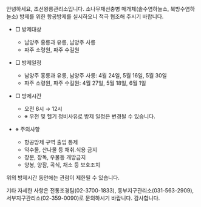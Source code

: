 안녕하세요, 조선왕릉관리소입니다. 소나무재선충병 매개체(솔수염하늘소, 북방수염하늘소) 방제를 위한 항공방제를 실시하오니 적극 협조해 주시기 바랍니다.

- □ 방제대상
  - 남양주 홍릉과 유릉, 남양주 사릉
  - 파주 소령원, 파주 수길원

- □ 방제일정
  - 남양주 홍릉과 유릉, 남양주 사릉: 4월 24일, 5월 16일, 5월 30일
  - 파주 소령원, 파주 수길원: 4월 27일, 5월 18일, 6월 1일

- □ 방제시간
  - 오전 6시 → 12시
  - ※ 우천 및 헬기 정비사유로 방제 일정은 변경될 수 있습니다.

- ※ 주의사항
  - 항공방제 구역 출입 통제
  - 약수물, 산나물 등 채취․식용 금지
  - 창문, 장독, 우물등 개방금지
  - 양봉, 양잠, 곡식, 채소 등 보호조치

위의 방제시간 동안에는 관람이 제한될 수 있습니다.

기타 자세한 사항은 전통조경팀(02-3700-1833), 동부지구관리소(031-563-2909), 서부지구관리소(02-359-0090)로 문의하시기 바랍니다. 감사합니다.